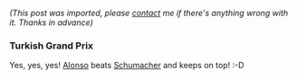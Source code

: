 *(This post was imported, please [contact](#/contact) me if there's anything wrong with it. Thanks in advance)*

<div class="entry-body">
<h3>Turkish Grand Prix</h3>
<p>
	Yes, yes, yes! <a href="http://www.fernandoalonso.com/">Alonso</a> beats <a href="http://en.wikipedia.org/wiki/Michael_Schumacher">Schumacher</a> and keeps on top! :-D
</p>
</div>
